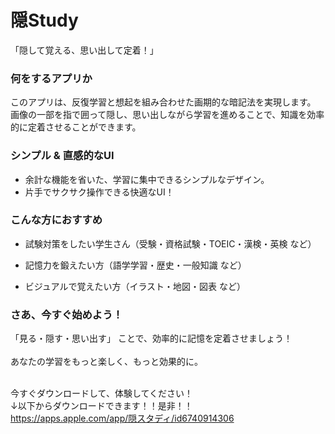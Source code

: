 # 隠Study

「隠して覚える、思い出して定着！」

### 何をするアプリか
このアプリは、反復学習と想起を組み合わせた画期的な暗記法を実現します。<br >
画像の一部を指で囲って隠し、思い出しながら学習を進めることで、知識を効率的に定着させることができます。


### シンプル & 直感的なUI

- 余計な機能を省いた、学習に集中できるシンプルなデザイン。
- 片手でサクサク操作できる快適なUI！


### こんな方におすすめ


- 試験対策をしたい学生さん（受験・資格試験・TOEIC・漢検・英検 など）

- 記憶力を鍛えたい方（語学学習・歴史・一般知識 など）

- ビジュアルで覚えたい方（イラスト・地図・図表 など）


### さあ、今すぐ始めよう！


「見る・隠す・思い出す」 ことで、効率的に記憶を定着させましょう！<br>
<br>
あなたの学習をもっと楽しく、もっと効果的に。
<br>
<br>

今すぐダウンロードして、体験してください！
<br>
↓以下からダウンロードできます！！是非！！<br>
https://apps.apple.com/app/隠スタディ/id6740914306
